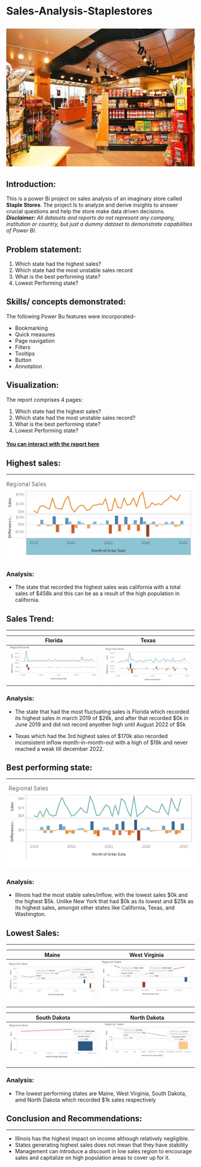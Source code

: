 # Sales-Analysis-Staplestores

![](intro.image.jpeg)
---

## Introduction:

This is a power Bi project on sales analysis of an imaginary store called **Staple Stores**. The project Is to analyze and derive insights to answer crucial questions and help the store make data driven decisions.
**_Disclaimer:_** _All datasets and reports do not represent any company, institution or country, but just a dummy dataset to demonstrate capabilities of Power BI._

## Problem statement:

1. Which state had the highest sales?
2. Which state had the most unstable sales record 
3. What is the best performing state?
4. Lowest Performing state?

## Skills/ concepts demonstrated:
The following Power Bu features were incorporated-
- Bookmarking
- Quick measures
- Page navigation
- Filters 
- Tooltips 
- Button
- Annotation

## Visualization:

The report comprises 4 pages:
1. Which state had the highest sales?
2. Which state had the most unstable sales record?
3. What is the best performing state?
4. Lowest Performing state?

#### [You can interact with the report here](https://public.tableau.com/app/profile/ihekweme.ruby/viz/Salesdashboard_16505394663940/SalesDashboard)


## Highest sales:
---

![](problem1.JPG)

### Analysis:

- The state that recorded the highest sales was california with a total sales of $458k and this can be as a result of the high population in california. 


## Sales Trend:
---

Florida                |        Texas
:---------------------:| :-----------------------:
![](problemx.JPG)      |      ![](problem2i.JPG)

### Analysis:

- The state that had the most fluctuating sales is Florida which recorded its highest sales in march 2019 of $26k, and after that recorded $0k in June 2019 and did not record anyother high until August 2022 of $5k

- Texas which had the 3rd highest sales of $170k also recorded inconsistent inflow month-in-month-out with a high of $19k and never reached a weak till december 2022.


## Best performing state:
---

![](problem3.JPG)

### Analysis:

- Illinois had the most stable sales/inflow, with the lowest sales $0k and the highest $5k. Unlike New York that had $0k as its lowest and $25k as its highest sales, amongst other states like California, Texas, and Washington.


## Lowest Sales:
---

Maine                     |            West Virginia
:-----------------------: | :---------------------------:
![](problem4.JPG)         |      ![](problem4i.JPG)

South Dakota              |            North Dakota
:------------------------:| :---------------------------:
![](problem4ii.JPG)       |      ![](problem4iii.JPG)

### Analysis:

- The lowest performing states are Maine, West Virginia, South Dakota, amd North Dakota which recorded $1k sales respectively


## Conclusion and Recommendations:
---

- Illinois has the highest impact on income although relatively negligible.
- States generating highest sales does not mean that they have stability 
- Management can introduce a discount in low sales region to encourage sales and capitalize on high population areas to cover up for it. 






